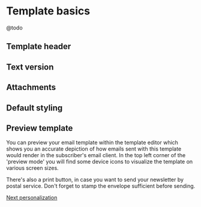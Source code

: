# Template basics

@todo

## Template header

## Text version

## Attachments

## Default styling

## Preview template
You can preview your email template within the template editor which shows you an accurate depiction of how emails sent with this template would render in the subscriber's email client. In the top left corner of the 'preview mode' you will find some device icons to visualize the template on various screen sizes.

There's also a print button, in case you want to send your newsletter by postal service. Don't forget to stamp the envelope sufficient before sending.

[Next personalization](copernica-docs:MarketingSuite/template-editor/personalization)

